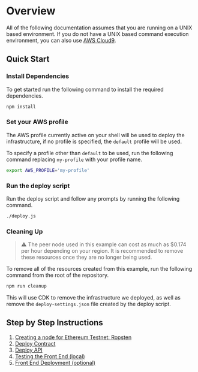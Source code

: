 # Overview

All of the following documentation assumes that you are running on a UNIX based
environment. If you do not have a UNIX based command execution environment, you
can also use [AWS Cloud9](https://aws.amazon.com/cloud9/).

## Quick Start

### Install Dependencies

To get started run the following command to install the required dependencies.

```bash
npm install
```

### Set your AWS profile

The AWS profile currently active on your shell will be used to deploy the infrastructure,
if no profile is specified, the `default` profile will be used.

To specify a profile other than `default` to be used, run the following command
replacing `my-profile` with your profile name.

```bash
export AWS_PROFILE='my-profile'
```

### Run the deploy script

Run the deploy script and follow any prompts by running the following command.

```bash
./deploy.js
```

### Cleaning Up

> :warning: The peer node used in this example can cost as much as $0.174 per hour
> depending on your region. It is recommended to remove these resources once they
> are no longer being used.

To remove all of the resources created from this example, run the following command
from the root of the repository.

```bash
npm run cleanup
```

This will use CDK to remove the infrastructure we deployed, as well as remove the
`deploy-settings.json` file created by the deploy script.

## Step by Step Instructions

1. [Creating a node for Ethereum Testnet: Ropsten](./DOCS_01_CREATE_AMB.md)
2. [Deploy Contract](./DOCS_02_DEPLOY_CONTRACT.md)
3. [Deploy API](./DOCS_03_DEPLOY_API.md)
4. [Testing the Front End (local)](./DOCS_04_FRONTEND.md)
5. [Front End Deployment (optional)](./DOCS_05_DEPLOY_FRONTEND.md)
